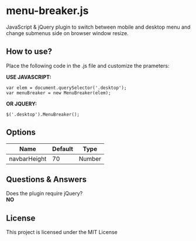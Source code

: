 # menu-breaker.js

JavaScript & jQuery plugin to switch between mobile and desktop menu and change submenus side on browser window resize.

## How to use?

Place the following code in the .js file and customize the prameters:

**USE JAVASCRIPT:**

```
var elem = document.querySelector('.desktop');
var menuBreaker = new MenuBreaker(elem);
```

**OR JQUERY:**

```
$('.desktop').MenuBreaker();
```

## Options
|Name|Default|Type|
|-----|-----|----|
|navbarHeight|70|Number|

## Questions & Answers
Does the plugin require jQuery?   
**NO**

## License

This project is licensed under the MIT License
